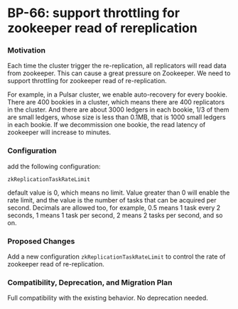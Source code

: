 # BP-66: support throttling for zookeeper read of rereplication

### Motivation

Each time the cluster trigger the re-replication, all replicators will read data from zookeeper. This can cause a great pressure on Zookeeper. We need to support throttling for zookeeper read of re-replication.

For example, in a Pulsar cluster, we enable auto-recovery for every bookie. There are 400 bookies in a cluster, which means there are 400 replicators in the cluster.
And there are about 3000 ledgers in each bookie, 1/3 of them are small ledgers, whose size is less than 0.1MB, that is 1000 small ledgers in each bookie.
If we decommission one bookie, the read latency of zookeeper will increase to minutes. 


### Configuration
add the following configuration:
```
zkReplicationTaskRateLimit
```
default value is 0, which means no limit.
Value greater than 0 will enable the rate limit, and the value is the number of tasks that can be acquired per second.
Decimals are allowed too, for example, 0.5 means 1 task every 2 seconds, 1 means 1 task per second, 2 means 2 tasks per second, and so on.

### Proposed Changes

Add a new configuration `zkReplicationTaskRateLimit` to control the rate of zookeeper read of re-replication.


### Compatibility, Deprecation, and Migration Plan

Full compatibility with the existing behavior. No deprecation needed.
